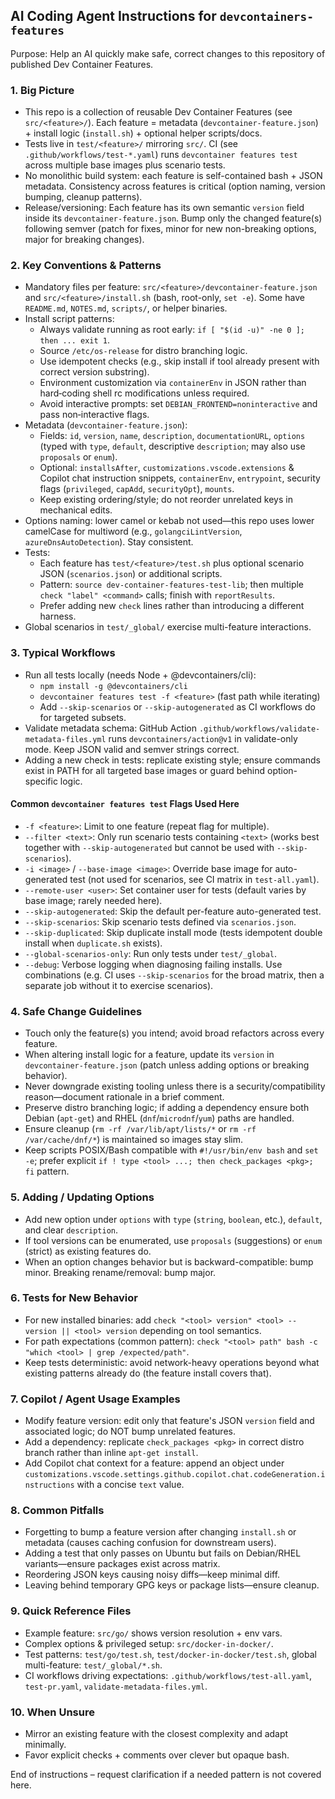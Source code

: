## AI Coding Agent Instructions for `devcontainers-features`

Purpose: Help an AI quickly make safe, correct changes to this repository of published Dev Container Features.

### 1. Big Picture
- This repo is a collection of reusable Dev Container Features (see `src/<feature>/`). Each feature = metadata (`devcontainer-feature.json`) + install logic (`install.sh`) + optional helper scripts/docs.
- Tests live in `test/<feature>/` mirroring `src/`. CI (see `.github/workflows/test-*.yaml`) runs `devcontainer features test` across multiple base images plus scenario tests.
- No monolithic build system: each feature is self-contained bash + JSON metadata. Consistency across features is critical (option naming, version bumping, cleanup patterns).
- Release/versioning: Each feature has its own semantic `version` field inside its `devcontainer-feature.json`. Bump only the changed feature(s) following semver (patch for fixes, minor for new non-breaking options, major for breaking changes).

### 2. Key Conventions & Patterns
- Mandatory files per feature: `src/<feature>/devcontainer-feature.json` and `src/<feature>/install.sh` (bash, root-only, `set -e`). Some have `README.md`, `NOTES.md`, `scripts/`, or helper binaries.
- Install script patterns:
  - Always validate running as root early: `if [ "$(id -u)" -ne 0 ]; then ... exit 1`.
  - Source `/etc/os-release` for distro branching logic.
  - Use idempotent checks (e.g., skip install if tool already present with correct version substring).
  - Environment customization via `containerEnv` in JSON rather than hard‑coding shell rc modifications unless required.
  - Avoid interactive prompts: set `DEBIAN_FRONTEND=noninteractive` and pass non‑interactive flags.
- Metadata (`devcontainer-feature.json`):
  - Fields: `id`, `version`, `name`, `description`, `documentationURL`, `options` (typed with `type`, `default`, descriptive `description`; may also use `proposals` or `enum`).
  - Optional: `installsAfter`, `customizations.vscode.extensions` & Copilot chat instruction snippets, `containerEnv`, `entrypoint`, security flags (`privileged`, `capAdd`, `securityOpt`), `mounts`.
  - Keep existing ordering/style; do not reorder unrelated keys in mechanical edits.
- Options naming: lower camel or kebab not used—this repo uses lower camelCase for multiword (e.g., `golangciLintVersion`, `azureDnsAutoDetection`). Stay consistent.
- Tests:
  - Each feature has `test/<feature>/test.sh` plus optional scenario JSON (`scenarios.json`) or additional scripts.
  - Pattern: `source dev-container-features-test-lib`; then multiple `check "label" <command>` calls; finish with `reportResults`.
  - Prefer adding new `check` lines rather than introducing a different harness.
- Global scenarios in `test/_global/` exercise multi-feature interactions.

### 3. Typical Workflows
- Run all tests locally (needs Node + @devcontainers/cli):
  - `npm install -g @devcontainers/cli`
  - `devcontainer features test -f <feature>` (fast path while iterating)
  - Add `--skip-scenarios` or `--skip-autogenerated` as CI workflows do for targeted subsets.
- Validate metadata schema: GitHub Action `.github/workflows/validate-metadata-files.yml` runs `devcontainers/action@v1` in validate-only mode. Keep JSON valid and semver strings correct.
- Adding a new check in tests: replicate existing style; ensure commands exist in PATH for all targeted base images or guard behind option-specific logic.

#### Common `devcontainer features test` Flags Used Here
- `-f <feature>`: Limit to one feature (repeat flag for multiple).
- `--filter <text>`: Only run scenario tests containing `<text>` (works best together with `--skip-autogenerated` but cannot be used with `--skip-scenarios`).
- `-i <image>` / `--base-image <image>`: Override base image for auto-generated test (not used for scenarios, see CI matrix in `test-all.yaml`).
- `--remote-user <user>`: Set container user for tests (default varies by base image; rarely needed here).
- `--skip-autogenerated`: Skip the default per-feature auto-generated test.
- `--skip-scenarios`: Skip scenario tests defined via `scenarios.json`.
- `--skip-duplicated`: Skip duplicate install mode (tests idempotent double install when `duplicate.sh` exists).
- `--global-scenarios-only`: Run only tests under `test/_global`.
- `--debug`: Verbose logging when diagnosing failing installs.
Use combinations (e.g. CI uses `--skip-scenarios` for the broad matrix, then a separate job without it to exercise scenarios).

### 4. Safe Change Guidelines
- Touch only the feature(s) you intend; avoid broad refactors across every feature.
- When altering install logic for a feature, update its `version` in `devcontainer-feature.json` (patch unless adding options or breaking behavior).
- Never downgrade existing tooling unless there is a security/compatibility reason—document rationale in a brief comment.
- Preserve distro branching logic; if adding a dependency ensure both Debian (`apt-get`) and RHEL (`dnf`/`microdnf`/`yum`) paths are handled.
- Ensure cleanup (`rm -rf /var/lib/apt/lists/*` or `rm -rf /var/cache/dnf/*`) is maintained so images stay slim.
- Keep scripts POSIX/Bash compatible with `#!/usr/bin/env bash` and `set -e`; prefer explicit `if ! type <tool> ...; then check_packages <pkg>; fi` pattern.

### 5. Adding / Updating Options
- Add new option under `options` with `type` (`string`, `boolean`, etc.), `default`, and clear `description`.
- If tool versions can be enumerated, use `proposals` (suggestions) or `enum` (strict) as existing features do.
- When an option changes behavior but is backward-compatible: bump minor. Breaking rename/removal: bump major.

### 6. Tests for New Behavior
- For new installed binaries: add `check "<tool> version" <tool> --version || <tool> version` depending on tool semantics.
- For path expectations (common pattern): `check "<tool> path" bash -c "which <tool> | grep /expected/path"`.
- Keep tests deterministic: avoid network-heavy operations beyond what existing patterns already do (the feature install covers that).

### 7. Copilot / Agent Usage Examples
- Modify feature version: edit only that feature's JSON `version` field and associated logic; do NOT bump unrelated features.
- Add a dependency: replicate `check_packages <pkg>` in correct distro branch rather than inline `apt-get install`.
- Add Copilot chat context for a feature: append an object under `customizations.vscode.settings.github.copilot.chat.codeGeneration.instructions` with a concise `text` value.

### 8. Common Pitfalls
- Forgetting to bump a feature version after changing `install.sh` or metadata (causes caching confusion for downstream users).
- Adding a test that only passes on Ubuntu but fails on Debian/RHEL variants—ensure packages exist across matrix.
- Reordering JSON keys causing noisy diffs—keep minimal diff.
- Leaving behind temporary GPG keys or package lists—ensure cleanup.

### 9. Quick Reference Files
- Example feature: `src/go/` shows version resolution + env vars.
- Complex options & privileged setup: `src/docker-in-docker/`.
- Test patterns: `test/go/test.sh`, `test/docker-in-docker/test.sh`, global multi-feature: `test/_global/*.sh`.
- CI workflows driving expectations: `.github/workflows/test-all.yaml`, `test-pr.yaml`, `validate-metadata-files.yml`.

### 10. When Unsure
- Mirror an existing feature with the closest complexity and adapt minimally.
- Favor explicit checks + comments over clever but opaque bash.

End of instructions – request clarification if a needed pattern is not covered here.